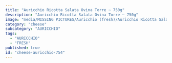 ```yaml
---
title: "Auricchio Ricotta Salata Ovina Torre ~ 750g"
description: "Auricchio Ricotta Salata Ovina Torre ~ 750g"
image: "media/MISSING PICTURES/Auricchio (fresh)/Auricchio Ricotta Salata Ovina Torre ~750g.jpg"
category: "cheese"
subcategory: "AURICCHIO"
tags:
  - "AURICCHIO"
  - "FRESH"
published: true
id: "cheese-auricchio-754"
---
```

